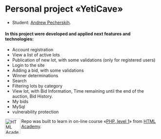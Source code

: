 # Personal project «YetiCave»

* Student: [Andrew Pecherskih](https://up.htmlacademy.ru/php/9/user/108766).

#### In this project were developed and applied next features and technologies:
- Account registration
- View a list of active lots
- Publication of new lot, with some validations (only for registered users)
- Login to the site
- Adding a bid, with some validations
- Winner determinations
- Search
- Filtering lots by category
- View lot, with Bid Information, Time remaining until the end of the auction, Bid History.
- My bids
- MySql
- vulnerability protection



<a href="https://htmlacademy.ru/intensive/php"><img align="left" width="50" height="50" alt="HTML Academy" src="https://up.htmlacademy.ru/static/img/intensive/php/logo-for-github-2.png"></a>

Repo was built to learn in on-line course «[PHP, level 1](https://htmlacademy.ru/intensive/php)» from [HTML Academy](https://htmlacademy.ru).
